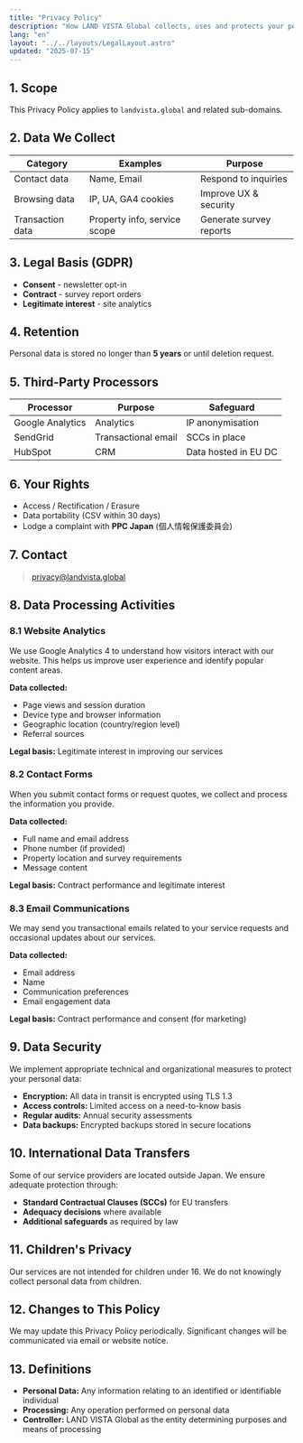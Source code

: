 ```yaml
---
title: "Privacy Policy"
description: "How LAND VISTA Global collects, uses and protects your personal data."
lang: "en"
layout: "../../layouts/LegalLayout.astro"
updated: "2025-07-15"
---
```


## 1. Scope  
This Privacy Policy applies to `landvista.global` and related sub-domains.

## 2. Data We Collect  
| Category | Examples | Purpose |
|----------|----------|---------|
| Contact data | Name, Email | Respond to inquiries |
| Browsing data | IP, UA, GA4 cookies | Improve UX & security |
| Transaction data | Property info, service scope | Generate survey reports |

## 3. Legal Basis (GDPR)  
- **Consent** - newsletter opt-in  
- **Contract** - survey report orders  
- **Legitimate interest** - site analytics

## 4. Retention  
Personal data is stored no longer than **5 years** or until deletion request.

## 5. Third-Party Processors  
| Processor | Purpose | Safeguard |
|-----------|---------|-----------|
| Google Analytics | Analytics | IP anonymisation |
| SendGrid | Transactional email | SCCs in place |
| HubSpot | CRM | Data hosted in EU DC |

## 6. Your Rights  
- Access / Rectification / Erasure  
- Data portability (CSV within 30 days)  
- Lodge a complaint with **PPC Japan** (個人情報保護委員会)

## 7. Contact  
> privacy@landvista.global

## 8. Data Processing Activities

### 8.1 Website Analytics
We use Google Analytics 4 to understand how visitors interact with our website. This helps us improve user experience and identify popular content areas.

**Data collected:**
- Page views and session duration
- Device type and browser information
- Geographic location (country/region level)
- Referral sources

**Legal basis:** Legitimate interest in improving our services

### 8.2 Contact Forms
When you submit contact forms or request quotes, we collect and process the information you provide.

**Data collected:**
- Full name and email address
- Phone number (if provided)
- Property location and survey requirements
- Message content

**Legal basis:** Contract performance and legitimate interest

### 8.3 Email Communications
We may send you transactional emails related to your service requests and occasional updates about our services.

**Data collected:**
- Email address
- Name
- Communication preferences
- Email engagement data

**Legal basis:** Contract performance and consent (for marketing)

## 9. Data Security
We implement appropriate technical and organizational measures to protect your personal data:

- **Encryption:** All data in transit is encrypted using TLS 1.3
- **Access controls:** Limited access on a need-to-know basis
- **Regular audits:** Annual security assessments
- **Data backups:** Encrypted backups stored in secure locations

## 10. International Data Transfers
Some of our service providers are located outside Japan. We ensure adequate protection through:

- **Standard Contractual Clauses (SCCs)** for EU transfers
- **Adequacy decisions** where available
- **Additional safeguards** as required by law

## 11. Children's Privacy
Our services are not intended for children under 16. We do not knowingly collect personal data from children.

## 12. Changes to This Policy
We may update this Privacy Policy periodically. Significant changes will be communicated via email or website notice.

## 13. Definitions
- **Personal Data:** Any information relating to an identified or identifiable individual
- **Processing:** Any operation performed on personal data
- **Controller:** LAND VISTA Global as the entity determining purposes and means of processing